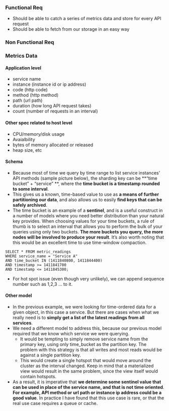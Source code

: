 ### Functional Req
- Should be able to catch a series of metrics data and store for every API request
- Should be able to fetch from our storage in an easy way 
### Non Functional Req

### Metrics Data
#### Application level
- service name
- instance (instance id or ip address)
- code (http code)
- method (http method)
- path (url path)
- duration (how long API request takes)
- count (number of requests in an interval)
#### Other spec related to host level
- CPU/memory/disk usage
- Avaialbility
- bytes of memory allocated or released
- heap size, etc
#### Schema
- Because most of time we query by time range to list service instances’ API methods (sample picture below), the sharding key can be **“time bucket” + “service” **, where the **time bucket is a timestamp rounded to some interval**.
- This gives us a known, time-based value to use as **a means of further partitioning our data**, and also allows us to easily **find keys that can be safely archived**. 
- The time bucket is an example of a **sentinel**, and is a useful construct in a number of models where you need better distribution than your natural key provides. When choosing values for your time buckets, a rule of thumb is to select an interval that allows you to perform the bulk of your queries using only two buckets. **The more buckets you query, the more nodes will be involved to produce your result**. It’s also worth noting that this would be an excellent time to use time-window compaction.
```
SELECT * FROM metric_readings
WHERE service_name = "Service A"
AND time_bucket IN (1411840800, 1411844400)
AND timestamp >= 1411841700
AND timestamp <= 1411845300;
```
- For hot spot issue (even though very unlikely), we can append sequence number such as 1,2,3 … to it.
#### Other model
- In the previous example, we were looking for time-ordered data for a given object, in this case a service. But there are cases when what we really need is to **simply get a list of the latest readings from all services**. 
- We need a different model to address this, because our previous model required that we know which service we were querying. 
	- It would be tempting to simply remove service name from the primary key, using only time_bucket as the partition key. The problem with this strategy is that all writes and most reads would be against a single partition key. 
	- This would create a single hotspot that would move around the cluster as the interval changed. Keep in mind that a materialized view would result in the same problem, since the view itself would contain hotspots. 
- As a result, it is imperative that **we determine some sentinel value that can be used in place of the service name, and that is not time oriented**. **For example, API method or url path or instance ip address could be a good value**. In practice I have found that this use case is rare, or that the real use case requires a queue or cache.
<!--stackedit_data:
eyJoaXN0b3J5IjpbLTg4MzMyOTcxOSwxNjIwNTI0ODIsLTQ4MT
M4MjY4M119
-->
